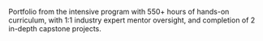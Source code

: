 Portfolio from the intensive program with 550+ hours of hands-on curriculum, with 1:1 industry expert mentor oversight, and completion of 2 in-depth capstone projects.
